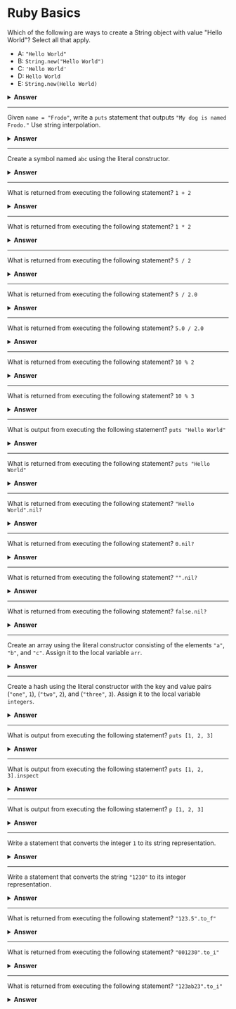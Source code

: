 # Ruby Basics

Which of the following are ways to create a String object with value "Hello World"? Select all that apply.
- A: `"Hello World"`
- B: `String.new("Hello World")`
- C: `'Hello World'`
- D: `Hello World`
- E: `String.new(Hello World)`

<details><summary><b>Answer</b></summary>
<p>

`NameError (undefined local variable or method 'a' for main:Object)`

</p>
</details>

---

Given `name = "Frodo"`, write a `puts` statement that outputs `"My dog is named Frodo."` Use string interpolation.

<details><summary><b>Answer</b></summary>
<p>
`puts "My dog is named #{name}.`
</p>
</details>

---

Create a symbol named `abc` using the literal constructor.

<details><summary><b>Answer</b></summary>
<p>
`:abc`
</p>
</details>

---

What is returned from executing the following statement? `1 + 2`

<details><summary><b>Answer</b></summary>
<p>
`3`
</p>
</details>

---

What is returned from executing the following statement? `1 * 2`

<details><summary><b>Answer</b></summary>
<p>
`2`
</p>
</details>

---

What is returned from executing the following statement? `5 / 2`

<details><summary><b>Answer</b></summary>
<p>
`2`
</p>
</details>

---

What is returned from executing the following statement? `5 / 2.0`

<details><summary><b>Answer</b></summary>
<p>
`2.5`
</p>
</details>

---

What is returned from executing the following statement? `5.0 / 2.0`

<details><summary><b>Answer</b></summary>
<p>
`2.5`
</p>
</details>

---

What is returned from executing the following statement? `10 % 2`

<details><summary><b>Answer</b></summary>
<p>
`2.5`
</p>
</details>

---

What is returned from executing the following statement? `10 % 3`

<details><summary><b>Answer</b></summary>
<p>
`1`
</p>
</details>

---

What is output from executing the following statement? `puts "Hello World"`

<details><summary><b>Answer</b></summary>
<p>
`"Hello World"`
</p>
</details>

---

What is returned from executing the following statement? `puts "Hello World"`

<details><summary><b>Answer</b></summary>
<p>
`nil`
</p>
</details>

---

What is returned from executing the following statement? `"Hello World".nil?`

<details><summary><b>Answer</b></summary>
<p>
`false`
</p>
</details>

---

What is returned from executing the following statement? `0.nil?`

<details><summary><b>Answer</b></summary>
<p>
`false`
</p>
</details>

---

What is returned from executing the following statement? `"".nil?`

<details><summary><b>Answer</b></summary>
<p>
`false`
</p>
</details>

---

What is returned from executing the following statement? `false.nil?`

<details><summary><b>Answer</b></summary>
<p>
`false`
</p>
</details>

---

Create an array using the literal constructor consisting of the elements `"a"`, `"b"`, and `"c"`. Assign it to the local variable `arr`.

<details><summary><b>Answer</b></summary>
<p>
`arr = ["a", "b", "c"]`
</p>
</details>

---

Create a hash using the literal constructor with the key and value pairs (`"one"`, `1`), (`"two"`, `2`), and (`"three"`, `3`). Assign it to the local variable `integers`.

<details><summary><b>Answer</b></summary>
<p>
`integers = {"one" => 1, "two" => 2, "three" => 3}`
</p>
</details>

---

What is output from executing the following statement? `puts [1, 2, 3]`

<details><summary><b>Answer</b></summary>
<p>
```
1
2
3
```
</p>
</details>

---

What is output from executing the following statement? `puts [1, 2, 3].inspect`

<details><summary><b>Answer</b></summary>
<p>
`[1, 2, 3]`
</p>
</details>

---

What is output from executing the following statement? `p [1, 2, 3]`

<details><summary><b>Answer</b></summary>
<p>
`[1, 2, 3]`
</p>
</details>

---

Write a statement that converts the integer `1` to its string representation.

<details><summary><b>Answer</b></summary>
<p>
`1.to_s`
</p>
</details>

---

Write a statement that converts the string `"1230"` to its integer representation. 

<details><summary><b>Answer</b></summary>
<p>
`"1230".to_i`
</p>
</details>

---

What is returned from executing the following statement? `"123.5".to_f"`

<details><summary><b>Answer</b></summary>
<p>
`123.5`
</p>
</details>

---

What is returned from executing the following statement? `"001230".to_i"`

<details><summary><b>Answer</b></summary>
<p>
`1230`
</p>
</details>

---

What is returned from executing the following statement? `"123ab23".to_i"`

<details><summary><b>Answer</b></summary>
<p>
`123`
</p>
</details>
